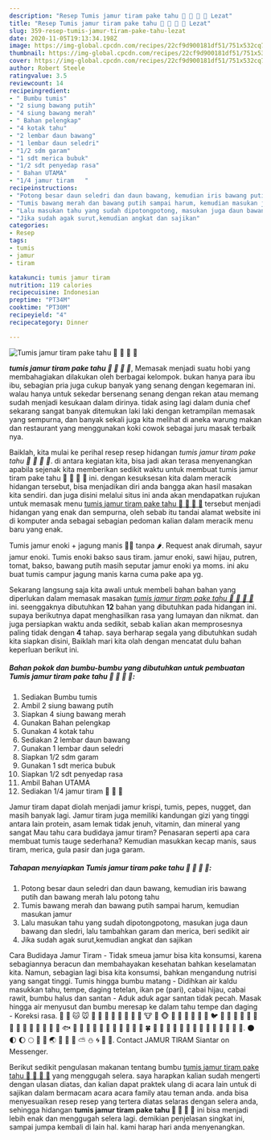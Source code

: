```yaml
---
description: "Resep Tumis jamur tiram pake tahu 🍄 🍄 🍄 🍄 Lezat"
title: "Resep Tumis jamur tiram pake tahu 🍄 🍄 🍄 🍄 Lezat"
slug: 359-resep-tumis-jamur-tiram-pake-tahu-lezat
date: 2020-11-05T19:13:34.198Z
image: https://img-global.cpcdn.com/recipes/22cf9d900181df51/751x532cq70/tumis-jamur-tiram-pake-tahu-🍄-🍄-🍄-🍄-foto-resep-utama.jpg
thumbnail: https://img-global.cpcdn.com/recipes/22cf9d900181df51/751x532cq70/tumis-jamur-tiram-pake-tahu-🍄-🍄-🍄-🍄-foto-resep-utama.jpg
cover: https://img-global.cpcdn.com/recipes/22cf9d900181df51/751x532cq70/tumis-jamur-tiram-pake-tahu-🍄-🍄-🍄-🍄-foto-resep-utama.jpg
author: Robert Steele
ratingvalue: 3.5
reviewcount: 14
recipeingredient:
- " Bumbu tumis"
- "2 siung bawang putih"
- "4 siung bawang merah"
- " Bahan pelengkap"
- "4 kotak tahu"
- "2 lembar daun bawang"
- "1 lembar daun seledri"
- "1/2 sdm garam"
- "1 sdt merica bubuk"
- "1/2 sdt penyedap rasa"
- " Bahan UTAMA"
- "1/4 jamur tiram   "
recipeinstructions:
- "Potong besar daun seledri dan daun bawang, kemudian iris bawang putih dan bawang merah lalu potong tahu"
- "Tumis bawang merah dan bawang putih sampai harum, kemudian masukan jamur"
- "Lalu masukan tahu yang sudah dipotongpotong, masukan juga daun bawang dan sledri, lalu tambahkan garam dan merica, beri sedikit air"
- "Jika sudah agak surut,kemudian angkat dan sajikan"
categories:
- Resep
tags:
- tumis
- jamur
- tiram

katakunci: tumis jamur tiram 
nutrition: 119 calories
recipecuisine: Indonesian
preptime: "PT34M"
cooktime: "PT30M"
recipeyield: "4"
recipecategory: Dinner

---
```



![Tumis jamur tiram pake tahu 🍄 🍄 🍄 🍄](https://img-global.cpcdn.com/recipes/22cf9d900181df51/751x532cq70/tumis-jamur-tiram-pake-tahu-🍄-🍄-🍄-🍄-foto-resep-utama.jpg)

<b><i>tumis jamur tiram pake tahu 🍄 🍄 🍄 🍄</i></b>, Memasak menjadi suatu hobi yang membahagiakan dilakukan oleh berbagai kelompok. bukan hanya para ibu ibu, sebagian pria juga cukup banyak yang senang dengan kegemaran ini. walau hanya untuk sekedar bersenang senang dengan rekan atau memang sudah menjadi kesukaan dalam dirinya. tidak asing lagi dalam dunia chef sekarang sangat banyak ditemukan laki laki dengan ketrampilan memasak yang sempurna, dan banyak sekali juga kita melihat di aneka warung makan dan restaurant yang menggunakan koki cowok sebagai juru masak terbaik nya.

Baiklah, kita mulai ke perihal resep resep hidangan <i>tumis jamur tiram pake tahu 🍄 🍄 🍄 🍄</i>. di antara kegiatan kita, bisa jadi akan terasa menyenangkan apabila sejenak kita memberikan sedikit waktu untuk membuat tumis jamur tiram pake tahu 🍄 🍄 🍄 🍄 ini. dengan kesuksesan kita dalam meracik hidangan tersebut, bisa menjadikan diri anda bangga akan hasil masakan kita sendiri. dan juga disini melalui situs ini anda akan mendapatkan rujukan untuk memasak menu <u>tumis jamur tiram pake tahu 🍄 🍄 🍄 🍄</u> tersebut menjadi hidangan yang enak dan sempurna, oleh sebab itu tandai alamat website ini di komputer anda sebagai sebagian pedoman kalian dalam meracik menu baru yang enak.

Tumis jamur enoki + jagung manis 🍄🌽 tanpa 🌶️. Request anak dirumah, sayur jamur enoki. Tumis enoki bakso saus tiram. jamur enoki, sawi hijau, putren, tomat, bakso, bawang putih masih seputar jamur enoki ya moms. ini aku buat tumis campur jagung manis karna cuma pake apa yg.


Sekarang langsung saja kita awali untuk membeli bahan bahan yang diperlukan dalam memasak masakan <u><i>tumis jamur tiram pake tahu 🍄 🍄 🍄 🍄</i></u> ini. seenggaknya dibutuhkan <b>12</b> bahan yang dibutuhkan pada hidangan ini. supaya berikutnya dapat menghasilkan rasa yang lumayan dan nikmat. dan juga persiapkan waktu anda sedikit, sebab kalian akan memprosesnya paling tidak dengan <b>4</b> tahap. saya berharap segala yang dibutuhkan sudah kita siapkan disini, Baiklah mari kita olah dengan mencatat dulu bahan keperluan berikut ini.

<!--inarticleads1-->

##### Bahan pokok dan bumbu-bumbu yang dibutuhkan untuk pembuatan Tumis jamur tiram pake tahu 🍄 🍄 🍄 🍄:

1. Sediakan  Bumbu tumis
1. Ambil 2 siung bawang putih
1. Siapkan 4 siung bawang merah
1. Gunakan  Bahan pelengkap
1. Gunakan 4 kotak tahu
1. Sediakan 2 lembar daun bawang
1. Gunakan 1 lembar daun seledri
1. Siapkan 1/2 sdm garam
1. Gunakan 1 sdt merica bubuk
1. Siapkan 1/2 sdt penyedap rasa
1. Ambil  Bahan UTAMA
1. Sediakan 1/4 jamur tiram 🍄 🍄 🍄


Jamur tiram dapat diolah menjadi jamur krispi, tumis, pepes, nugget, dan masih banyak lagi. Jamur tiram juga memiliki kandungan gizi yang tinggi antara lain protein, asam lemak tidak jenuh, vitamin, dan mineral yang sangat Mau tahu cara budidaya jamur tiram? Penasaran seperti apa cara membuat tumis tauge sederhana? Kemudian masukkan kecap manis, saus tiram, merica, gula pasir dan juga garam. 

<!--inarticleads2-->

##### Tahapan menyiapkan Tumis jamur tiram pake tahu 🍄 🍄 🍄 🍄:

1. Potong besar daun seledri dan daun bawang, kemudian iris bawang putih dan bawang merah lalu potong tahu
1. Tumis bawang merah dan bawang putih sampai harum, kemudian masukan jamur
1. Lalu masukan tahu yang sudah dipotongpotong, masukan juga daun bawang dan sledri, lalu tambahkan garam dan merica, beri sedikit air
1. Jika sudah agak surut,kemudian angkat dan sajikan


Cara Budidaya Jamur Tiram - Tidak smeua jamur bisa kita konsumsi, karena sebagiannya beracun dan membahayakan kesehatan bahkan keselamatan kita. Namun, sebagian lagi bisa kita konsumsi, bahkan mengandung nutrisi yang sangat tinggi. Tumis hingga bumbu matang - Didihkan air kaldu masukkan tahu, tempe, daging tetelan, ikan pe (pari), cabai hijau, cabai rawit, bumbu halus dan santan - Aduk aduk agar santan tidak pecah. Masak hingga air menyusut dan bumbu meresap ke dalam tahu tempe dan daging - Koreksi rasa. 🐶 🐺 🐱 🐭 🐹 🐰 🐸 🐯 🐨 🐻 🐷 🐽 🐮 🐗 🐵 🐒 🐴 🐑 🐘 🐼 🐧 🐦 🐤 🐥 🐣 🐔 🐍 🐢 🐛 🐝 🐜 🐞 🐌 🐙 🐚 🐠 🐟 🐬 🐳 🐎 🐲 🐡 🐫 🐩 🐾 💐 🌸 🌷 🍀 🌹 🌻 🌺 🍁 🍃 🍂 🌿 🌾 🍄 🌵 🌴 🌰 🌱 🌼. 🌑 🌓 🌔 🌕 🌛 🌙 🌏 🌋 🌌 🌠 ⛅ ⛄ 🌀 🌁 🌈. Contact JAMUR TIRAM Siantar on Messenger. 

Berikut sedikit pengulasan makanan tentang bumbu <u>tumis jamur tiram pake tahu 🍄 🍄 🍄 🍄</u> yang menggugah selera. saya harapkan kalian sudah mengerti dengan ulasan diatas, dan kalian dapat praktek ulang di acara lain untuk di sajikan dalam bermacam acara acara family atau teman anda. anda bisa menyesuaikan resep resep yang tertera diatas selaras dengan selera anda, sehingga hidangan <b>tumis jamur tiram pake tahu 🍄 🍄 🍄 🍄</b> ini bisa menjadi lebih enak dan menggugah selera lagi. demikian penjelasan singkat ini, sampai jumpa kembali di lain hal. kami harap hari anda menyenangkan.
